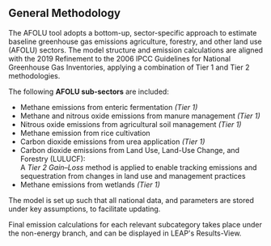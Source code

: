 ## General Methodology

The AFOLU tool adopts a bottom-up, sector-specific approach to estimate baseline greenhouse gas emissions  agriculture, forestry, and other land use (AFOLU) sectors. The model structure and emission calculations are aligned with the 2019 Refinement to the 2006 IPCC Guidelines for National Greenhouse Gas Inventories, applying a combination of Tier 1 and Tier 2 methodologies.

The following **AFOLU sub-sectors** are included:

- Methane emissions from enteric fermentation *(Tier 1)*
- Methane and nitrous oxide emissions from manure management *(Tier 1)*
- Nitrous oxide emissions from agricultural soil management *(Tier 1)*
- Methane emission from rice cultivation
- Carbon dioxide emissions from urea application *(Tier 1)*
- Carbon dioxide emissions from Land Use, Land-Use Change, and Forestry (LULUCF):  
  A *Tier 2 Gain–Loss* method is applied to enable tracking emissions and sequestration from changes in land use and management practices
- Methane emissions from wetlands *(Tier 1)*

  
The model is set up such that all national data, and parameters are stored under key assumptions, to facilitate updating.

Final emission calculations for each relevant subcategory takes place under the non-energy branch, and can be displayed in LEAP's Results-View.
